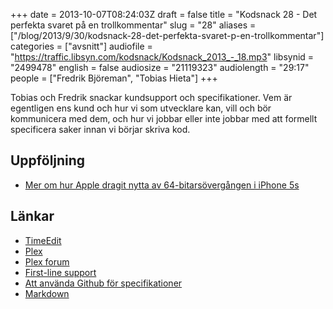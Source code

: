 +++
date = 2013-10-07T08:24:03Z
draft = false
title = "Kodsnack 28 - Det perfekta svaret på en trollkommentar"
slug = "28"
aliases = ["/blog/2013/9/30/kodsnack-28-det-perfekta-svaret-p-en-trollkommentar"]
categories = ["avsnitt"]
audiofile = "https://traffic.libsyn.com/kodsnack/Kodsnack_2013_-_18.mp3"
libsynid = "2499478"
english = false
audiosize = "21119323"
audiolength = "29:17"
people = ["Fredrik Björeman", "Tobias Hieta"]
+++

Tobias och Fredrik snackar kundsupport och specifikationer. Vem är egentligen ens kund och hur vi som utvecklare kan, vill och bör kommunicera med dem, och hur vi jobbar eller inte jobbar med att formellt specificera saker innan vi börjar skriva kod.

## Uppföljning

- [Mer om hur Apple dragit nytta av 64-bitarsövergången i iPhone 5s](http://mikeash.com/pyblog/friday-qa-2013-09-27-arm64-and-you.html)

## Länkar

- [TimeEdit](http://www.timeedit.se)
- [Plex](http://plexapp.com)
- [Plex forum](http://forums.plexapp.com)
- [First-line support](http://en.wikipedia.org/wiki/Technical_support#Tier.2FLevel_1_.28T1.2FL1.29)
- [Att använda Github för specifikationer](http://tobie.github.io/specs-on-github/)
- [Markdown](http://daringfireball.net/projects/markdown/)
